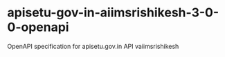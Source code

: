 # apisetu-gov-in-aiimsrishikesh-3-0-0-openapi
OpenAPI specification for apisetu.gov.in API vaiimsrishikesh
